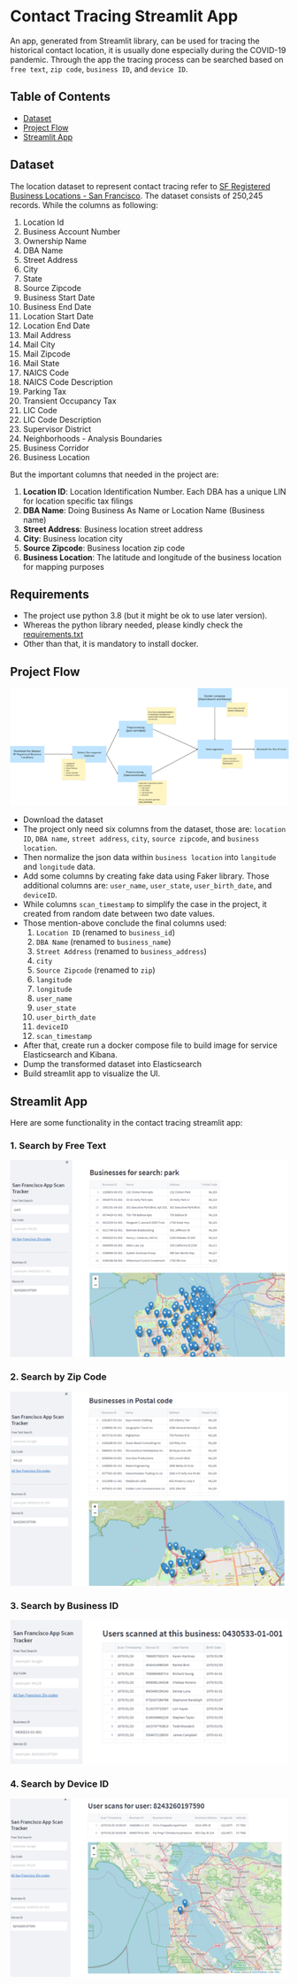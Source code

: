 # Contact Tracing Streamlit App
An app, generated from Streamlit library, can be used for tracing the historical contact location, it is usually done especially during the COVID-19 pandemic. Through the app the tracing process can be searched based on `free text`, `zip code`, `business ID`, and `device ID`.
## Table of Contents
- [Dataset](#dataset)
- [Project Flow](#project-flow)
- [Streamlit App](#streamlit-app)

## Dataset
The location dataset to represent contact tracing refer to [SF Registered Business Locations - San Francisco](https://www.kaggle.com/datasets/san-francisco/sf-registered-business-locations-san-francisco).
The dataset consists of 250,245 records. While the columns as following:
1. Location Id
2. Business Account Number
3. Ownership Name
4. DBA Name
5. Street Address
6. City
7. State
8. Source Zipcode
9. Business Start Date
10. Business End Date
11. Location Start Date
12. Location End Date
13. Mail Address
14. Mail City
15. Mail Zipcode
16. Mail State
17. NAICS Code
18. NAICS Code Description
19. Parking Tax
20. Transient Occupancy Tax
21. LIC Code
22. LIC Code Description
23. Supervisor District
24. Neighborhoods - Analysis Boundaries
25. Business Corridor
26. Business Location

But the important columns that needed in the project are:
1. **Location ID**: Location Identification Number. Each DBA has a unique LIN for location specific tax filings
2. **DBA Name**: Doing Business As Name or Location Name (Business name)
3. **Street Address**: Business location street address
4. **City**: Business location city
5. **Source Zipcode**: Business location zip code
6. **Business Location**: The latitude and longitude of the business location for mapping purposes

## Requirements
- The project use python 3.8 (but it might be ok to  use later version).
- Whereas the python library needed, please kindly check the [requirements.txt](./requirements.txt)
- Other than that, it is mandatory to install docker.
## Project Flow

![Flow Diagram](./images/flow-diagram-new.png)

- Download the dataset
- The project only need six columns from the dataset, those are: `location ID`, `DBA name`, `street address`, `city`, `source zipcode`, and `business location`.
- Then normalize the json data within `business location` into `langitude` and `longitude` data.
- Add some columns by creating fake data using Faker library. Those additional columns are: `user_name`, `user_state`, `user_birth_date`, and `deviceID`.
- While columns `scan_timestamp` to simplify the case in the project, it created from random date between two date values.
- Those mention-above conclude the final columns used:
    1. `Location ID` (renamed to `business_id`)
    2. `DBA Name` (renamed to `business_name`)
    3. `Street Address` (renamed to `business_address`)
    4. `city`
    5. `Source Zipcode` (renamed to `zip`)
    6. `langitude`
    7. `longitude`
    8. `user_name`
    9. `user_state`
    10. `user_birth_date`
    11. `deviceID`
    12. `scan_timestamp`
- After that, create run a docker compose file to build image for service Elasticsearch and Kibana.
- Dump the transformed dataset into Elasticsearch
- Build streamlit app to visualize the UI.
## Streamlit App
 Here are some functionality in the contact tracing streamlit app:
### 1. Search by Free Text
![Search by free text](./images/search-by-free-text-small.png)
### 2. Search by Zip Code
![Search by free text](./images/search-by-zip-small.png)
### 3. Search by Business ID
![Search by free text](./images/search-by-business-id-small.png)
### 4. Search by Device ID
![Search by free text](./images/search-by-device-id-small.png)

